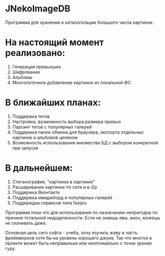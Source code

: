# JNekoImageDB

Программа для хранения и каталогизации большого числа картинок.

# На настоящий момент реализовано:
1.	Генерация превьюшек
2.	Шифрование
3.	Альбомы
4.	Многопоточное добавление картинок из локальной ФС

# В ближайших планах:
1.	Поддержка тегов
2.	Настройки, возможность выбора размера превью
3.	Парсинг тегов с популярных галерей
4.	Поддержка папки обмена для браузера, экспорта отдельных картинок и альбомов целиком
5.	Возможность использования множества БД с выбором конкретной при запуске

# В дальнейшем:
1.	Стеганография, "картинка в картинке"
2.	Расшаривание картинок по сети и в i2p
3.	Поддержка Вконтакте
4.	Поддержка имиджборд и популярных галерей
5.	Поддерждка сервисов типа fastpic

Программа пока что для использования по назначению непригодна по причине тотальной недоделанности. Если не знаешь явы, анон, можешь не скачивать даже.

Основная цель сего софта - учеба, хочу изучить жаву и часть фреймворков хотя бы на уровень хорошего джуна. Так что многое в проекте может быть неправильно или неоптимально с точки зрения гуру.
